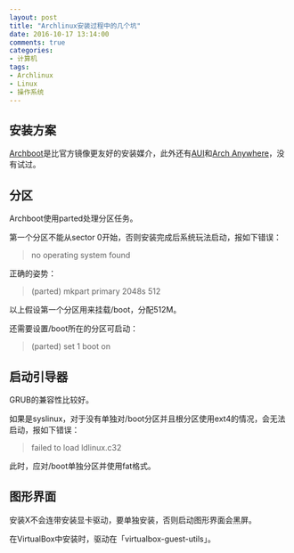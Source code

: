 ```yaml
---
layout: post
title: "Archlinux安装过程中的几个坑"
date: 2016-10-17 13:14:00
comments: true
categories:
- 计算机
tags:
- Archlinux
- Linux
- 操作系统
---
```


## 安装方案 ##

[Archboot][1]是比官方镜像更友好的安装媒介，此外还有[AUI][2]和[Arch Anywhere][3]，没有试过。

## 分区 ##

Archboot使用parted处理分区任务。

第一个分区不能从sector 0开始，否则安装完成后系统玩法启动，报如下错误：

> no operating system found

正确的姿势：

> (parted) mkpart primary 2048s 512

以上假设第一个分区用来挂载/boot，分配512M。

还需要设置/boot所在的分区可启动：

> (parted) set 1 boot on

## 启动引导器 ##

GRUB的兼容性比较好。

如果是syslinux，对于没有单独对/boot分区并且根分区使用ext4的情况，会无法启动，报如下错误：

> failed to load ldlinux.c32

此时，应对/boot单独分区并使用fat格式。

## 图形界面 ##

安装X不会连带安装显卡驱动，要单独安装，否则启动图形界面会黑屏。

在VirtualBox中安装时，驱动在「virtualbox-guest-utils」。


  [1]: https://mirrors.ustc.edu.cn/archlinux/iso/archboot/latest/
  [2]: https://github.com/helmuthdu/aui
  [3]: https://arch-anywhere.org
